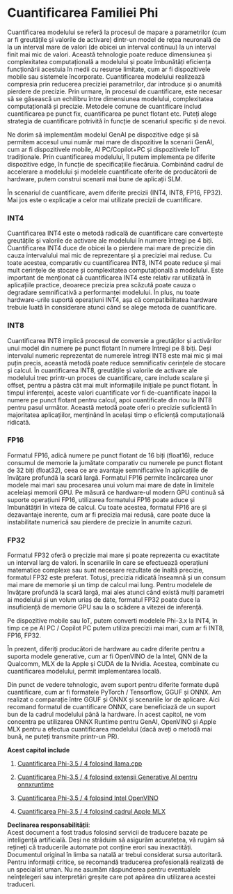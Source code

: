 # **Cuantificarea Familiei Phi**

Cuantificarea modelului se referă la procesul de mapare a parametrilor (cum ar fi greutățile și valorile de activare) dintr-un model de rețea neuronală de la un interval mare de valori (de obicei un interval continuu) la un interval finit mai mic de valori. Această tehnologie poate reduce dimensiunea și complexitatea computațională a modelului și poate îmbunătăți eficiența funcționării acestuia în medii cu resurse limitate, cum ar fi dispozitivele mobile sau sistemele încorporate. Cuantificarea modelului realizează compresia prin reducerea preciziei parametrilor, dar introduce și o anumită pierdere de precizie. Prin urmare, în procesul de cuantificare, este necesar să se găsească un echilibru între dimensiunea modelului, complexitatea computațională și precizie. Metodele comune de cuantificare includ cuantificarea pe punct fix, cuantificarea pe punct flotant etc. Puteți alege strategia de cuantificare potrivită în funcție de scenariul specific și de nevoi.

Ne dorim să implementăm modelul GenAI pe dispozitive edge și să permitem accesul unui număr mai mare de dispozitive la scenarii GenAI, cum ar fi dispozitivele mobile, AI PC/Copilot+PC și dispozitivele IoT tradiționale. Prin cuantificarea modelului, îl putem implementa pe diferite dispozitive edge, în funcție de specificațiile fiecăruia. Combinând cadrul de accelerare a modelului și modelele cuantificate oferite de producătorii de hardware, putem construi scenarii mai bune de aplicații SLM.

În scenariul de cuantificare, avem diferite precizii (INT4, INT8, FP16, FP32). Mai jos este o explicație a celor mai utilizate precizii de cuantificare.

### **INT4**

Cuantificarea INT4 este o metodă radicală de cuantificare care convertește greutățile și valorile de activare ale modelului în numere întregi pe 4 biți. Cuantificarea INT4 duce de obicei la o pierdere mai mare de precizie din cauza intervalului mai mic de reprezentare și a preciziei mai reduse. Cu toate acestea, comparativ cu cuantificarea INT8, INT4 poate reduce și mai mult cerințele de stocare și complexitatea computațională a modelului. Este important de menționat că cuantificarea INT4 este relativ rar utilizată în aplicațiile practice, deoarece precizia prea scăzută poate cauza o degradare semnificativă a performanței modelului. În plus, nu toate hardware-urile suportă operațiuni INT4, așa că compatibilitatea hardware trebuie luată în considerare atunci când se alege metoda de cuantificare.

### **INT8**

Cuantificarea INT8 implică procesul de conversie a greutăților și activărilor unui model din numere pe punct flotant în numere întregi pe 8 biți. Deși intervalul numeric reprezentat de numerele întregi INT8 este mai mic și mai puțin precis, această metodă poate reduce semnificativ cerințele de stocare și calcul. În cuantificarea INT8, greutățile și valorile de activare ale modelului trec printr-un proces de cuantificare, care include scalare și offset, pentru a păstra cât mai mult informațiile inițiale pe punct flotant. În timpul inferenței, aceste valori cuantificate vor fi de-cuantificate înapoi la numere pe punct flotant pentru calcul, apoi cuantificate din nou la INT8 pentru pasul următor. Această metodă poate oferi o precizie suficientă în majoritatea aplicațiilor, menținând în același timp o eficiență computațională ridicată.

### **FP16**

Formatul FP16, adică numere pe punct flotant de 16 biți (float16), reduce consumul de memorie la jumătate comparativ cu numerele pe punct flotant de 32 biți (float32), ceea ce are avantaje semnificative în aplicațiile de învățare profundă la scară largă. Formatul FP16 permite încărcarea unor modele mai mari sau procesarea unui volum mai mare de date în limitele aceleiași memorii GPU. Pe măsură ce hardware-ul modern GPU continuă să suporte operațiuni FP16, utilizarea formatului FP16 poate aduce și îmbunătățiri în viteza de calcul. Cu toate acestea, formatul FP16 are și dezavantaje inerente, cum ar fi precizia mai redusă, care poate duce la instabilitate numerică sau pierdere de precizie în anumite cazuri.

### **FP32**

Formatul FP32 oferă o precizie mai mare și poate reprezenta cu exactitate un interval larg de valori. În scenariile în care se efectuează operațiuni matematice complexe sau sunt necesare rezultate de înaltă precizie, formatul FP32 este preferat. Totuși, precizia ridicată înseamnă și un consum mai mare de memorie și un timp de calcul mai lung. Pentru modelele de învățare profundă la scară largă, mai ales atunci când există mulți parametri ai modelului și un volum uriaș de date, formatul FP32 poate duce la insuficiență de memorie GPU sau la o scădere a vitezei de inferență.

Pe dispozitive mobile sau IoT, putem converti modelele Phi-3.x la INT4, în timp ce pe AI PC / Copilot PC putem utiliza precizii mai mari, cum ar fi INT8, FP16, FP32.

În prezent, diferiți producători de hardware au cadre diferite pentru a suporta modele generative, cum ar fi OpenVINO de la Intel, QNN de la Qualcomm, MLX de la Apple și CUDA de la Nvidia. Acestea, combinate cu cuantificarea modelului, permit implementarea locală.

Din punct de vedere tehnologic, avem suport pentru diferite formate după cuantificare, cum ar fi formatele PyTorch / Tensorflow, GGUF și ONNX. Am realizat o comparație între GGUF și ONNX și scenariile lor de aplicare. Aici recomand formatul de cuantificare ONNX, care beneficiază de un suport bun de la cadrul modelului până la hardware. În acest capitol, ne vom concentra pe utilizarea ONNX Runtime pentru GenAI, OpenVINO și Apple MLX pentru a efectua cuantificarea modelului (dacă aveți o metodă mai bună, ne puteți transmite printr-un PR).

**Acest capitol include**

1. [Cuantificarea Phi-3.5 / 4 folosind llama.cpp](./UsingLlamacppQuantifyingPhi.md)

2. [Cuantificarea Phi-3.5 / 4 folosind extensii Generative AI pentru onnxruntime](./UsingORTGenAIQuantifyingPhi.md)

3. [Cuantificarea Phi-3.5 / 4 folosind Intel OpenVINO](./UsingIntelOpenVINOQuantifyingPhi.md)

4. [Cuantificarea Phi-3.5 / 4 folosind cadrul Apple MLX](./UsingAppleMLXQuantifyingPhi.md)

**Declinarea responsabilității**:  
Acest document a fost tradus folosind servicii de traducere bazate pe inteligență artificială. Deși ne străduim să asigurăm acuratețea, vă rugăm să rețineți că traducerile automate pot conține erori sau inexactități. Documentul original în limba sa natală ar trebui considerat sursa autoritară. Pentru informații critice, se recomandă traducerea profesională realizată de un specialist uman. Nu ne asumăm răspunderea pentru eventualele neînțelegeri sau interpretări greșite care pot apărea din utilizarea acestei traduceri.